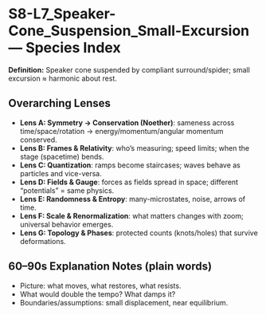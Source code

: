 # S8-L7_Speaker-Cone_Suspension_Small-Excursion — Species Index

**Definition:** Speaker cone suspended by compliant surround/spider; small excursion ≈ harmonic about rest.

## Overarching Lenses

- **Lens A: Symmetry -> Conservation (Noether)**: sameness across time/space/rotation → energy/momentum/angular momentum conserved.
- **Lens B: Frames & Relativity**: who’s measuring; speed limits; when the stage (spacetime) bends.
- **Lens C: Quantization**: ramps become staircases; waves behave as particles and vice-versa.
- **Lens D: Fields & Gauge**: forces as fields spread in space; different “potentials” = same physics.
- **Lens E: Randomness & Entropy**: many-microstates, noise, arrows of time.
- **Lens F: Scale & Renormalization**: what matters changes with zoom; universal behavior emerges.
- **Lens G: Topology & Phases**: protected counts (knots/holes) that survive deformations.

## 60–90s Explanation Notes (plain words)
- Picture: what moves, what restores, what resists.
- What would double the tempo? What damps it?
- Boundaries/assumptions: small displacement, near equilibrium.

